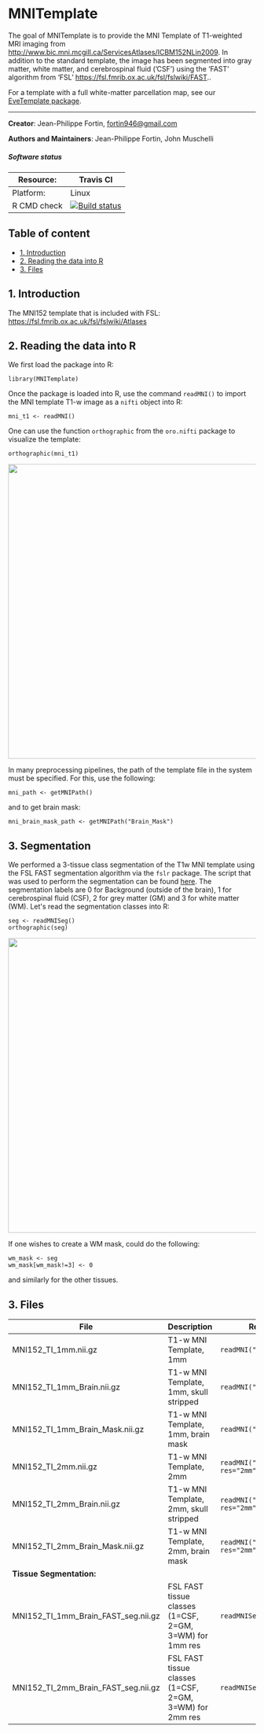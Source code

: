 
<!-- README.md is generated from README.Rmd. Please edit that file -->

# MNITemplate

<!-- badges: start -->

<!-- badges: end -->

The goal of MNITemplate is to provide the MNI Template of T1-weighted
MRI imaging from
<http://www.bic.mni.mcgill.ca/ServicesAtlases/ICBM152NLin2009>. In
addition to the standard template, the image has been segmented into
gray matter, white matter, and cerebrospinal fluid (’CSF’) using the
‘FAST’ algorithm from ‘FSL’
<https://fsl.fmrib.ox.ac.uk/fsl/fslwiki/FAST>..

For a template with a full white-matter parcellation map, see our [EveTemplate package](https://github.com/Jfortin1/EveTemplate).

-----

**Creator**: Jean-Philippe Fortin, <fortin946@gmail.com>

**Authors and Maintainers**: Jean-Philippe Fortin, John Muschelli


##### Software status

| Resource:   | Travis CI                                                                                                                                            |
| ----------- | ---------------------------------------------------------------------------------------------------------------------------------------------------- |
| Platform:   | Linux                                                                                                                                                |
| R CMD check | <a href="https://travis-ci.org/Jfortin1/MNITemplate"><img src="https://travis-ci.org/Jfortin1/MNITemplate.svg?branch=master" alt="Build status"></a> |

## Table of content

  - [1. Introduction](#id-section1)
  - [2. Reading the data into R](#id-section2)
  - [3. Files](#id-section3)

## 1\. Introduction

The MNI152 template that is included with FSL:
<https://fsl.fmrib.ox.ac.uk/fsl/fslwiki/Atlases>

## 2\. Reading the data into R

We first load the package into R:
```{r}
library(MNITemplate)
```

Once the package is loaded into R, use the command `readMNI()` to import the MNI template T1-w image as a `nifti` object into R:
```{r}
mni_t1 <- readMNI()
```
One can use the function `orthographic` from the `oro.nifti` package to visualize the template:
```{r}
orthographic(mni_t1)
```
<p align="center">
<img src="https://github.com/Jfortin1/MNITemplate/blob/master/inst/figures/mni_t1.png" width="600"/>
</p>

In many preprocessing pipelines, the path of the template file in the system must be specified. For this, use the following:
```{r}
mni_path <- getMNIPath()
```
and to get brain mask:
```{r}
mni_brain_mask_path <- getMNIPath("Brain_Mask")
```

<div id='id-section3'/>

## 3. Segmentation

We performed a 3-tissue class segmentation of the T1w MNI template using the FSL FAST segmentation algorithm via the `fslr` package. The script that was used to perform the segmentation can be found [here](https://github.com/Jfortin1/MNITemplate/blob/master/inst/segmentation.R). The segmentation labels are 0 for Background (outside of the brain), 1 for cerebrospinal fluid (CSF), 2 for grey matter (GM) and 3 for white matter (WM). Let's read the segmentation classes into R:
```{r}
seg <- readMNISeg()
orthographic(seg)
```
<p align="center">
<img src="https://github.com/Jfortin1/MNITemplate/blob/master/inst/figures/mni_seg.png" width="600"/>
</p>

If one wishes to create a WM mask, could do the following:
```{r}
wm_mask <- seg
wm_mask[wm_mask!=3] <- 0
```
and similarly for the other tissues. 

<div id='id-section4'/>


## 3\. Files

| File                                     | Description                                             | Reader                             |
| ---------------------------------------- | ------------------------------------------------------- | ---------------------------------- |
| MNI152\_TI\_1mm.nii.gz                   | T1-w MNI Template, 1mm                                  | `readMNI("T1")`                    |
| MNI152\_TI\_1mm\_Brain.nii.gz            | T1-w MNI Template, 1mm, skull stripped                  | `readMNI("Brain")`                 |
| MNI152\_TI\_1mm\_Brain\_Mask.nii.gz      | T1-w MNI Template, 1mm, brain mask                      | `readMNI("Brain_Mask")`            |
| MNI152\_TI\_2mm.nii.gz                   | T1-w MNI Template, 2mm                                  | `readMNI("T1", res="2mm")`         |
| MNI152\_TI\_2mm\_Brain.nii.gz            | T1-w MNI Template, 2mm, skull stripped                  | `readMNI("Brain", res="2mm")`      |
| MNI152\_TI\_2mm\_Brain\_Mask.nii.gz      | T1-w MNI Template, 2mm, brain mask                      | `readMNI("Brain_Mask", res="2mm")` |
| **Tissue Segmentation:**                 |                                                         |                                    |
| MNI152\_TI\_1mm\_Brain\_FAST\_seg.nii.gz | FSL FAST tissue classes (1=CSF, 2=GM, 3=WM) for 1mm res | `readMNISeg()`                     |
| MNI152\_TI\_2mm\_Brain\_FAST\_seg.nii.gz | FSL FAST tissue classes (1=CSF, 2=GM, 3=WM) for 2mm res | `readMNISeg(res="2mm")`            |
